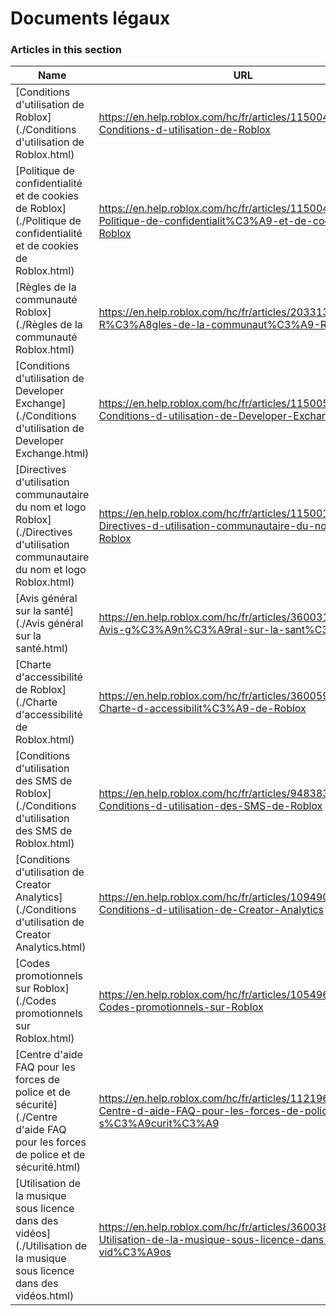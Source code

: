 # Documents légaux  
### Articles in this section
Name|URL
-|-
[Conditions d'utilisation de Roblox](./Conditions d'utilisation de Roblox.html) |https://en.help.roblox.com/hc/fr/articles/115004647846-Conditions-d-utilisation-de-Roblox
[Politique de confidentialité et de cookies de Roblox](./Politique de confidentialité et de cookies de Roblox.html) |https://en.help.roblox.com/hc/fr/articles/115004630823-Politique-de-confidentialit%C3%A9-et-de-cookies-de-Roblox
[Règles de la communauté Roblox](./Règles de la communauté Roblox.html) |https://en.help.roblox.com/hc/fr/articles/203313410-R%C3%A8gles-de-la-communaut%C3%A9-Roblox
[Conditions d'utilisation de Developer Exchange](./Conditions d'utilisation de Developer Exchange.html) |https://en.help.roblox.com/hc/fr/articles/115005718246-Conditions-d-utilisation-de-Developer-Exchange
[Directives d'utilisation communautaire du nom et logo Roblox](./Directives d'utilisation communautaire du nom et logo Roblox.html) |https://en.help.roblox.com/hc/fr/articles/115001708126-Directives-d-utilisation-communautaire-du-nom-et-logo-Roblox
[Avis général sur la santé](./Avis général sur la santé.html) |https://en.help.roblox.com/hc/fr/articles/360031603131-Avis-g%C3%A9n%C3%A9ral-sur-la-sant%C3%A9
[Charte d'accessibilité de Roblox](./Charte d'accessibilité de Roblox.html) |https://en.help.roblox.com/hc/fr/articles/360059080071-Charte-d-accessibilit%C3%A9-de-Roblox
[Conditions d'utilisation des SMS de Roblox](./Conditions d'utilisation des SMS de Roblox.html) |https://en.help.roblox.com/hc/fr/articles/9483830673556-Conditions-d-utilisation-des-SMS-de-Roblox
[Conditions d'utilisation de Creator Analytics](./Conditions d'utilisation de Creator Analytics.html) |https://en.help.roblox.com/hc/fr/articles/10949046065044-Conditions-d-utilisation-de-Creator-Analytics
[Codes promotionnels sur Roblox](./Codes promotionnels sur Roblox.html) |https://en.help.roblox.com/hc/fr/articles/10549651908244-Codes-promotionnels-sur-Roblox
[Centre d'aide FAQ pour les forces de police et de sécurité](./Centre d'aide FAQ pour les forces de police et de sécurité.html) |https://en.help.roblox.com/hc/fr/articles/11219680442260-Centre-d-aide-FAQ-pour-les-forces-de-police-et-de-s%C3%A9curit%C3%A9
[Utilisation de la musique sous licence dans des vidéos](./Utilisation de la musique sous licence dans des vidéos.html) |https://en.help.roblox.com/hc/fr/articles/360038525351-Utilisation-de-la-musique-sous-licence-dans-des-vid%C3%A9os